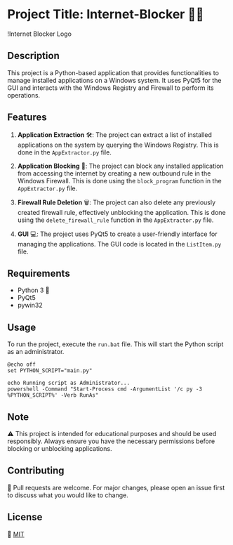 # Project Title: Internet-Blocker 🚫🌐

!Internet Blocker Logo
## Description
This project is a Python-based application that provides functionalities to manage installed applications on a Windows system. It uses PyQt5 for the GUI and interacts with the Windows Registry and Firewall to perform its operations.

## Features
1. **Application Extraction** 🛠️: The project can extract a list of installed applications on the system by querying the Windows Registry. This is done in the `AppExtractor.py` file.
  

2. **Application Blocking** 🚫: The project can block any installed application from accessing the internet by creating a new outbound rule in the Windows Firewall. This is done using the `block_program` function in the `AppExtractor.py` file.
  

3. **Firewall Rule Deletion** 🗑️: The project can also delete any previously created firewall rule, effectively unblocking the application. This is done using the `delete_firewall_rule` function in the `AppExtractor.py` file.
  

4. **GUI** 💻: The project uses PyQt5 to create a user-friendly interface for managing the applications. The GUI code is located in the `ListItem.py` file.
   

## Requirements
- Python 3 🐍
- PyQt5
- pywin32

## Usage
To run the project, execute the `run.bat` file. This will start the Python script as an administrator.

```batchfile
@echo off
set PYTHON_SCRIPT="main.py"

echo Running script as Administrator...
powershell -Command "Start-Process cmd -ArgumentList '/c py -3 %PYTHON_SCRIPT%' -Verb RunAs"

```

## Note
⚠️ This project is intended for educational purposes and should be used responsibly. Always ensure you have the necessary permissions before blocking or unblocking applications.

## Contributing
🤝 Pull requests are welcome. For major changes, please open an issue first to discuss what you would like to change.

## License
📝 [MIT](https://choosealicense.com/licenses/mit/)
